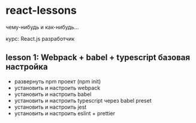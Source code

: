 # react-lessons
чему-нибудь и как-нибудь...

курс: React.js разработчик

## lesson 1: Webpack + babel + typescript базовая настройка
* развернуть npm проект (npm init)
* установить и настроить webpack
* установить и настроить babel
* установить и настроить typescript через babel preset
* установить и настроить jest
* установить и настроить eslint + prettier
